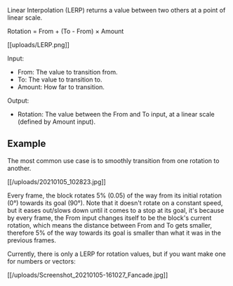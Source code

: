 Linear Interpolation (LERP) returns a value between two others at a point of linear scale.

Rotation = From + (To - From) × Amount

[[uploads/LERP.png]]

Input:
- From: The value to transition from.
- To: The value to transition to.
- Amount: How far to transition.

Output:
- Rotation: The value between the From and To input, at a linear scale (defined by Amount input).

## Example

The most common use case is to smoothly transition from one rotation to another.

[[/uploads/20210105_102823.jpg]]

Every frame, the block rotates 5% (0.05) of the way from its initial rotation (0°) towards its goal (90°). Note that it doesn't rotate on a constant speed, but it eases out/slows down until it comes to a stop at its goal, it's because by every frame, the From input changes itself to be the block's current rotation, which means the distance between From and To gets smaller, therefore 5% of the way towards its goal is smaller than what it was in the previous frames.

Currently, there is only a LERP for rotation values, but if you want make one for numbers or vectors:

[[/uploads/Screenshot_20210105-161027_Fancade.jpg]]